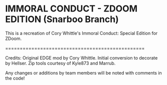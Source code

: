 IMMORAL CONDUCT - ZDOOM EDITION (Snarboo Branch)
================================================

This is a recreation of Cory Whittle's Immoral Conduct: Special Edition for ZDoom.  

================================================

Credits:
Original EDGE mod by Cory Whittle. 
Initial conversion to decorate by Hellser.
Zip tools courtesy of Kyle873 and Marrub.

Any changes or additions by team members will be noted with comments in the code!
